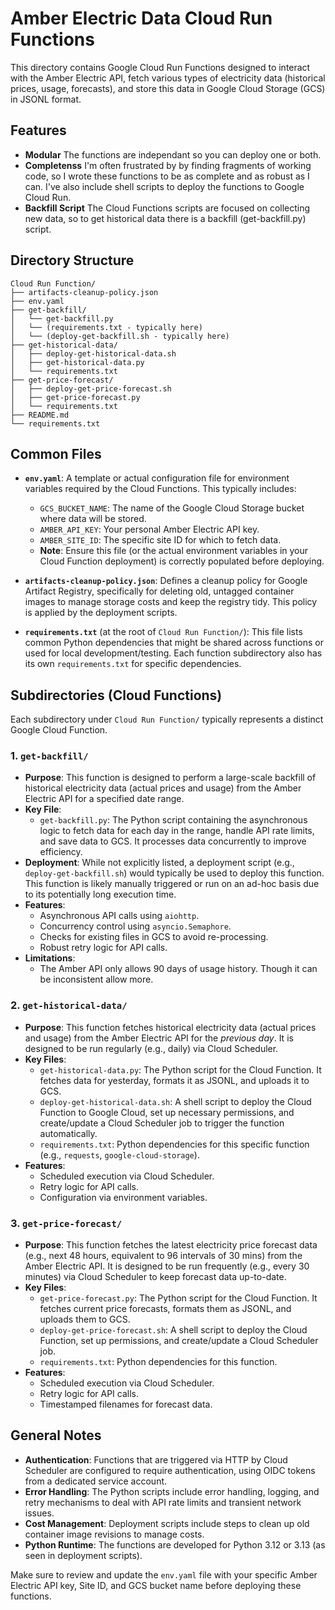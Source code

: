 # Amber Electric Data Cloud Run Functions

This directory contains Google Cloud Run Functions designed to interact with the Amber Electric API, fetch various types of electricity data (historical prices, usage, forecasts), and store this data in Google Cloud Storage (GCS) in JSONL format.

## Features

* **Modular**
    The functions are independant so you can deploy one or both.
* **Completenss**
    I'm often frustrated by by finding fragments of working code, so I wrote these functions to be as complete and as robust as I can. I've also include shell scripts to deploy the functions to Google Cloud Run.
* **Backfill Script**
    The Cloud Functions scripts are focused on collecting new data, so to get historical data there is a backfill (get-backfill.py) script.
  

## Directory Structure

```text
Cloud Run Function/
├── artifacts-cleanup-policy.json
├── env.yaml
├── get-backfill/
│   └── get-backfill.py
│   └── (requirements.txt - typically here)
│   └── (deploy-get-backfill.sh - typically here)
├── get-historical-data/
│   ├── deploy-get-historical-data.sh
│   ├── get-historical-data.py
│   └── requirements.txt
├── get-price-forecast/
│   ├── deploy-get-price-forecast.sh
│   ├── get-price-forecast.py
│   └── requirements.txt
├── README.md
└── requirements.txt
```

## Common Files

* **`env.yaml`**:
    A template or actual configuration file for environment variables required by the Cloud Functions. This typically includes:
  * `GCS_BUCKET_NAME`: The name of the Google Cloud Storage bucket where data will be stored.
  * `AMBER_API_KEY`: Your personal Amber Electric API key.
  * `AMBER_SITE_ID`: The specific site ID for which to fetch data.
  * **Note**: Ensure this file (or the actual environment variables in your Cloud Function deployment) is correctly populated before deploying.

* **`artifacts-cleanup-policy.json`**:
    Defines a cleanup policy for Google Artifact Registry, specifically for deleting old, untagged container images to manage storage costs and keep the registry tidy. This policy is applied by the deployment scripts.

* **`requirements.txt`** (at the root of `Cloud Run Function/`):
    This file lists common Python dependencies that might be shared across functions or used for local development/testing. Each function subdirectory also has its own `requirements.txt` for specific dependencies.

## Subdirectories (Cloud Functions)

Each subdirectory under `Cloud Run Function/` typically represents a distinct Google Cloud Function.

### 1. `get-backfill/`

* **Purpose**: This function is designed to perform a large-scale backfill of historical electricity data (actual prices and usage) from the Amber Electric API for a specified date range.
* **Key File**:
  * `get-backfill.py`: The Python script containing the asynchronous logic to fetch data for each day in the range, handle API rate limits, and save data to GCS. It processes data concurrently to improve efficiency.
* **Deployment**: While not explicitly listed, a deployment script (e.g., `deploy-get-backfill.sh`) would typically be used to deploy this function. This function is likely manually triggered or run on an ad-hoc basis due to its potentially long execution time.
* **Features**:
  * Asynchronous API calls using `aiohttp`.
  * Concurrency control using `asyncio.Semaphore`.
  * Checks for existing files in GCS to avoid re-processing.
  * Robust retry logic for API calls.
* **Limitations**:
  * The Amber API only allows 90 days of usage history. Though it can be inconsistent allow more. 

### 2. `get-historical-data/`

* **Purpose**: This function fetches historical electricity data (actual prices and usage) from the Amber Electric API for the *previous day*. It is designed to be run regularly (e.g., daily) via Cloud Scheduler.
* **Key Files**:
  * `get-historical-data.py`: The Python script for the Cloud Function. It fetches data for yesterday, formats it as JSONL, and uploads it to GCS.
  * `deploy-get-historical-data.sh`: A shell script to deploy the Cloud Function to Google Cloud, set up necessary permissions, and create/update a Cloud Scheduler job to trigger the function automatically.
  * `requirements.txt`: Python dependencies for this specific function (e.g., `requests`, `google-cloud-storage`).
* **Features**:
  * Scheduled execution via Cloud Scheduler.
  * Retry logic for API calls.
  * Configuration via environment variables.

### 3. `get-price-forecast/`

* **Purpose**: This function fetches the latest electricity price forecast data (e.g., next 48 hours, equivalent to 96 intervals of 30 mins) from the Amber Electric API. It is designed to be run frequently (e.g., every 30 minutes) via Cloud Scheduler to keep forecast data up-to-date.
* **Key Files**:
  * `get-price-forecast.py`: The Python script for the Cloud Function. It fetches current price forecasts, formats them as JSONL, and uploads them to GCS.
  * `deploy-get-price-forecast.sh`: A shell script to deploy the Cloud Function, set up permissions, and create/update a Cloud Scheduler job.
  * `requirements.txt`: Python dependencies for this function.
* **Features**:
  * Scheduled execution via Cloud Scheduler.
  * Retry logic for API calls.
  * Timestamped filenames for forecast data.

## General Notes

* **Authentication**: Functions that are triggered via HTTP by Cloud Scheduler are configured to require authentication, using OIDC tokens from a dedicated service account.
* **Error Handling**: The Python scripts include error handling, logging, and retry mechanisms to deal with API rate limits and transient network issues.
* **Cost Management**: Deployment scripts include steps to clean up old container image revisions to manage costs.
* **Python Runtime**: The functions are developed for Python 3.12 or 3.13 (as seen in deployment scripts).

Make sure to review and update the `env.yaml` file with your specific Amber Electric API key, Site ID, and GCS bucket name before deploying these functions.